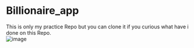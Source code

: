# Billionaire_app

This is only my practice Repo but you can clone it if you curious what have i done on this Repo.
<br>
![image](https://github.com/user-attachments/assets/b10b7919-0e37-4001-82f1-0378b98f45d6)

